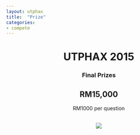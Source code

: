 ```yaml
---
layout: utphax
title:  "Prize"
categories:
- compete
---
```

<center>
<h1>UTPHAX 2015</h1>
<h3>Final Prizes</h3>

<h2>RM15,000</h2>

RM1000 per question

<p><br/><img src="https://i.imgur.com/Iv6e2CE.jpg"></p>
</center>
